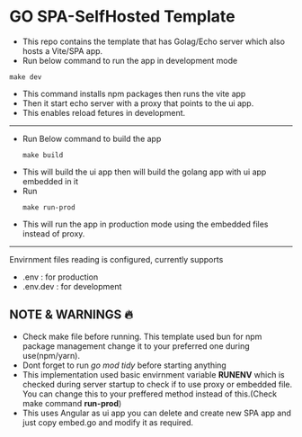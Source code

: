 # GO SPA-SelfHosted Template

- This repo contains the template that has Golag/Echo server which also hosts a Vite/SPA app.
- Run below command to run the app in development mode 

```
make dev
```
- This command installs npm packages then runs the vite app
- Then it start echo server with a proxy that points to the ui app.
- This enables reload fetures in development.



---

- Run Below command to build the app
  ```
  make build
  ```
- This will build the ui app then will build the golang app with ui app embedded in it
- Run 
  ```
  make run-prod
  ```
- This will run  the app in production mode using the embedded files instead of proxy.
----

Envirnment files reading is configured, currently supports
- .env : for production
- .env.dev : for development


NOTE & WARNINGS 🔥
-- 
- Check make file before running. This template used bun for npm package management change it to your preferred one during use(npm/yarn).
- Dont forget to run *go mod tidy* before starting anything
- This implementation used basic envirnment variable **RUNENV** which is checked during server startup to check if to use proxy or embedded file. 
    You can change this to your preffered method instead of this.(Check make command **run-prod**)
- This uses Angular as ui app you can delete and create new SPA app and just copy embed.go and modify it as required.
